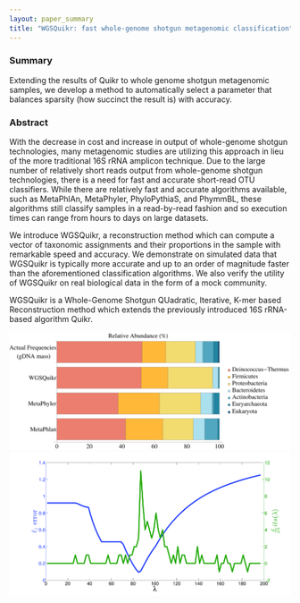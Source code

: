 ```yaml
---
layout: paper_summary
title: "WGSQuikr: fast whole-genome shotgun metagenomic classification"
---
```


### Summary
Extending the results of Quikr to whole genome shotgun metagenomic samples, we develop a method to automatically select a parameter that balances sparsity (how succinct the result is) with accuracy.


### Abstract
With the decrease in cost and increase in output of whole-genome shotgun technologies, many metagenomic studies are utilizing this approach in lieu of the more traditional 16S rRNA amplicon technique. Due to the large number of relatively short reads output from whole-genome shotgun technologies, there is a need for fast and accurate short-read OTU classifiers. While there are relatively fast and accurate algorithms available, such as MetaPhlAn, MetaPhyler, PhyloPythiaS, and PhymmBL, these algorithms still classify samples in a read-by-read fashion and so execution times can range from hours to days on large datasets.

We introduce WGSQuikr, a reconstruction method which can compute a vector of taxonomic assignments and their proportions in the sample with remarkable speed and accuracy. We demonstrate on simulated data that WGSQuikr is typically more accurate and up to an order of magnitude faster than the aforementioned classification algorithms. We also verify the utility of WGSQuikr on real biological data in the form of a mock community.

WGSQuikr is a Whole-Genome Shotgun QUadratic, Iterative, K-mer based Reconstruction method which extends the previously introduced 16S rRNA-based algorithm Quikr.


<img src="../../images/publication/2014_WGSQuikr2.png" />

<img src="../../images/publication/2014_WGSQuikr_p2.png" />


